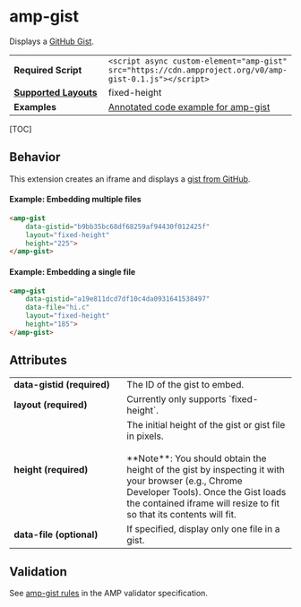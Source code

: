 <!--
Copyright 2017 The AMP HTML Authors. All Rights Reserved.

Licensed under the Apache License, Version 2.0 (the "License");
you may not use this file except in compliance with the License.
You may obtain a copy of the License at

      http://www.apache.org/licenses/LICENSE-2.0

Unless required by applicable law or agreed to in writing, software
distributed under the License is distributed on an "AS-IS" BASIS,
WITHOUT WARRANTIES OR CONDITIONS OF ANY KIND, either express or implied.
See the License for the specific language governing permissions and
limitations under the License.
-->

# amp-gist

Displays a <a href="https://gist.github.com/">GitHub Gist</a>.

<table>
  <tr>
    <td width="40%"><strong>Required Script</strong></td>
    <td><code>&lt;script async custom-element="amp-gist" src="https://cdn.ampproject.org/v0/amp-gist-0.1.js">&lt;/script></code></td>
  </tr>
  <tr>
    <td class="col-fourty"><strong><a href="https://www.ampproject.org/docs/guides/responsive/control_layout.html">Supported Layouts</a></strong></td>
    <td>fixed-height</td>
  </tr>
  <tr>
    <td width="40%"><strong>Examples</strong></td>
    <td><a href="https://ampbyexample.com/components/amp-gist/">Annotated code example for amp-gist</a></td>
  </tr>
</table>

[TOC]

## Behavior

This extension creates an iframe and displays a [gist from GitHub](https://help.github.com/articles/about-gists/).

#### Example: Embedding multiple files

```html
<amp-gist
    data-gistid="b9bb35bc68df68259af94430f012425f"
    layout="fixed-height"
    height="225">
</amp-gist>
```

#### Example: Embedding a single file

```html
<amp-gist
    data-gistid="a19e811dcd7df10c4da0931641538497"
    data-file="hi.c"
    layout="fixed-height"
    height="185">
</amp-gist>
```

## Attributes

<table>
  <tr>
    <td width="40%"><strong>data-gistid (required)</strong></td>
    <td>The ID of the gist to embed.</td>
  </tr>
  <tr>
    <td width="40%"><strong>layout (required)</strong></td>
    <td>Currently only supports `fixed-height`.</td>
  </tr>
  <tr>
    <td width="40%"><strong>height (required)</strong></td>
    <td>The initial height of the gist or gist file in pixels.
    <br><br>
    **Note**: You should obtain the height of the gist by inspecting it with your browser (e.g., Chrome Developer Tools). Once the Gist loads the contained iframe will resize to fit so that its contents will fit.</td>
  </tr>
  <tr>
    <td width="40%"><strong>data-file (optional)</strong></td>
    <td>If specified, display only one file in a gist.</td>
  </tr>
</table>


## Validation
See [amp-gist rules](https://github.com/ampproject/amphtml/blob/master/extensions/amp-gist/validator-amp-gist.protoascii) in the AMP validator specification.
